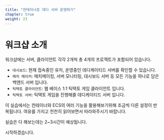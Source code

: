 ```yaml
---
title: "컨테이너로 데디 서버 운영하기"
chapter: true
weight: 23
---
```


# 워크샵 소개

워크샵에는 서버, 클라이언트 각각 2개씩 총 4개의 프로젝트가 포함되어 있습니다.

- `대시보드`: 현재 접속중인 유저, 운영중인 데디케이티드 서버를 확인할 수 있습니다.
- `매치 메이커`: 매치메이킹, 서버 모니터링, 대시보드 서버 등 모든 기능을 하나로 담은 백엔드 서버 입니다.
- `틱택토 클라이언트`: 웹 베이스 1:1 틱택토 게임 클라이언트 입니다.
- `틱택토 서버`: 틱택토 게임을 진행해줄 데디케이티드 서버 입니다.

이 실습에서는 컨테이너와 ECS의 여러 기능을 활용해보기위해 조금씩 다른 설정이 반복됩니다. 여유를 가지고 천천히 읽어보면서 따라와주시기 바랍니다.

실습은 다 해보는데는 2~3시간이 예상됩니다.

시작하겠습니다.